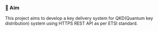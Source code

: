### :dart: Aim

This project aims to develop a key delivery system for QKD(Quantum key distribution) system using HTTPS REST API as per ETSI standard.

